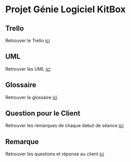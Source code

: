 # Projet Génie Logiciel KitBox

## Trello
Retrouver le Trello [ici](https://trello.com/b/Q06IKRiS/kitbox)

## UML
Retrouver les UML [ici](https://www.lucidchart.com/documents/edit/3f319f5e-adf3-4739-9055-04416310f2f8/0)

## Glossaire
Retrouver le glossaire [ici](https://hevinci-my.sharepoint.com/:w:/r/personal/16067_ecam_be/_layouts/15/Doc.aspx?sourcedoc=%7Ba384e814-dc46-4eff-bf2f-76aeffb7aaba%7D&amp;action=default&amp;gad=362)

## Question pour le Client
Retrouver les remarques de chaque debut de séance [ici](https://hevinci-my.sharepoint.com/:w:/g/personal/16067_ecam_be/EXbViFh_tYxNl0zo98m_lQMBm7DHxjnOm8bLilKYW9LqyA?e=o0jhRE)

## Remarque
Retrouver les questions et réponse au client [ici](https://hevinci-my.sharepoint.com/:w:/g/personal/16067_ecam_be/EThGBBxl5PlJmHgBpJx4b_ABF_3N4tV2FJA5hLxSXDJphQ?e=NSSHxt)
<!--stackedit_data:
eyJoaXN0b3J5IjpbLTQ2Njc1OTE4NV19
-->
